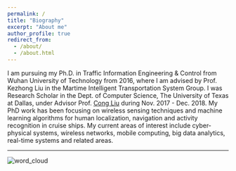 ```yaml
---
permalink: /
title: "Biography"
excerpt: "About me"
author_profile: true
redirect_from: 
  - /about/
  - /about.html
---
```


I am pursuing my Ph.D. in Traffic Information Engineering & Control from Wuhan University of Technology from 2016, where I am advised by Prof. Kezhong Liu in the Martime Intelligent Transportation System Group. I was Research Scholar in the Dept. of Computer Science, The University of Texas at Dallas, under Advisor Prof. [Cong Liu](https://personal.utdallas.edu/~cxl137330/) during Nov. 2017 - Dec. 2018.
My PhD work has been focusing on wireless sensing techniques and machine learning algorithms for human localization, navigation and activity recognition in cruise ships.
My current areas of interest include cyber-physical systems, wireless networks, mobile computing, big data analytics, real-time systems and related areas.

-----
![word_cloud](http://treegod13.github.io/images/wordcloud_cong.jpeg)
